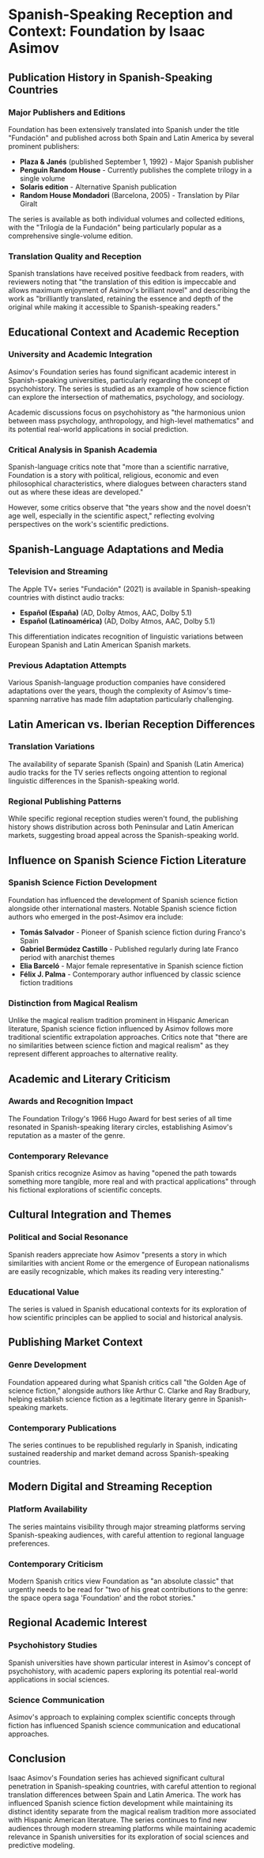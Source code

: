 # Spanish-Speaking Reception and Context: Foundation by Isaac Asimov

## Publication History in Spanish-Speaking Countries

### Major Publishers and Editions
Foundation has been extensively translated into Spanish under the title "Fundación" and published across both Spain and Latin America by several prominent publishers:

- **Plaza & Janés** (published September 1, 1992) - Major Spanish publisher
- **Penguin Random House** - Currently publishes the complete trilogy in a single volume
- **Solaris edition** - Alternative Spanish publication
- **Random House Mondadori** (Barcelona, 2005) - Translation by Pilar Giralt

The series is available as both individual volumes and collected editions, with the "Trilogía de la Fundación" being particularly popular as a comprehensive single-volume edition.

### Translation Quality and Reception
Spanish translations have received positive feedback from readers, with reviewers noting that "the translation of this edition is impeccable and allows maximum enjoyment of Asimov's brilliant novel" and describing the work as "brilliantly translated, retaining the essence and depth of the original while making it accessible to Spanish-speaking readers."

## Educational Context and Academic Reception

### University and Academic Integration
Asimov's Foundation series has found significant academic interest in Spanish-speaking universities, particularly regarding the concept of psychohistory. The series is studied as an example of how science fiction can explore the intersection of mathematics, psychology, and sociology.

Academic discussions focus on psychohistory as "the harmonious union between mass psychology, anthropology, and high-level mathematics" and its potential real-world applications in social prediction.

### Critical Analysis in Spanish Academia
Spanish-language critics note that "more than a scientific narrative, Foundation is a story with political, religious, economic and even philosophical characteristics, where dialogues between characters stand out as where these ideas are developed."

However, some critics observe that "the years show and the novel doesn't age well, especially in the scientific aspect," reflecting evolving perspectives on the work's scientific predictions.

## Spanish-Language Adaptations and Media

### Television and Streaming
The Apple TV+ series "Fundación" (2021) is available in Spanish-speaking countries with distinct audio tracks:
- **Español (España)** (AD, Dolby Atmos, AAC, Dolby 5.1)
- **Español (Latinoamérica)** (AD, Dolby Atmos, AAC, Dolby 5.1)

This differentiation indicates recognition of linguistic variations between European Spanish and Latin American Spanish markets.

### Previous Adaptation Attempts
Various Spanish-language production companies have considered adaptations over the years, though the complexity of Asimov's time-spanning narrative has made film adaptation particularly challenging.

## Latin American vs. Iberian Reception Differences

### Translation Variations
The availability of separate Spanish (Spain) and Spanish (Latin America) audio tracks for the TV series reflects ongoing attention to regional linguistic differences in the Spanish-speaking world.

### Regional Publishing Patterns
While specific regional reception studies weren't found, the publishing history shows distribution across both Peninsular and Latin American markets, suggesting broad appeal across the Spanish-speaking world.

## Influence on Spanish Science Fiction Literature

### Spanish Science Fiction Development
Foundation has influenced the development of Spanish science fiction alongside other international masters. Notable Spanish science fiction authors who emerged in the post-Asimov era include:

- **Tomás Salvador** - Pioneer of Spanish science fiction during Franco's Spain
- **Gabriel Bermúdez Castillo** - Published regularly during late Franco period with anarchist themes
- **Elia Barceló** - Major female representative in Spanish science fiction
- **Félix J. Palma** - Contemporary author influenced by classic science fiction traditions

### Distinction from Magical Realism
Unlike the magical realism tradition prominent in Hispanic American literature, Spanish science fiction influenced by Asimov follows more traditional scientific extrapolation approaches. Critics note that "there are no similarities between science fiction and magical realism" as they represent different approaches to alternative reality.

## Academic and Literary Criticism

### Awards and Recognition Impact
The Foundation Trilogy's 1966 Hugo Award for best series of all time resonated in Spanish-speaking literary circles, establishing Asimov's reputation as a master of the genre.

### Contemporary Relevance
Spanish critics recognize Asimov as having "opened the path towards something more tangible, more real and with practical applications" through his fictional explorations of scientific concepts.

## Cultural Integration and Themes

### Political and Social Resonance
Spanish readers appreciate how Asimov "presents a story in which similarities with ancient Rome or the emergence of European nationalisms are easily recognizable, which makes its reading very interesting."

### Educational Value
The series is valued in Spanish educational contexts for its exploration of how scientific principles can be applied to social and historical analysis.

## Publishing Market Context

### Genre Development
Foundation appeared during what Spanish critics call "the Golden Age of science fiction," alongside authors like Arthur C. Clarke and Ray Bradbury, helping establish science fiction as a legitimate literary genre in Spanish-speaking markets.

### Contemporary Publications
The series continues to be republished regularly in Spanish, indicating sustained readership and market demand across Spanish-speaking countries.

## Modern Digital and Streaming Reception

### Platform Availability
The series maintains visibility through major streaming platforms serving Spanish-speaking audiences, with careful attention to regional language preferences.

### Contemporary Criticism
Modern Spanish critics view Foundation as "an absolute classic" that urgently needs to be read for "two of his great contributions to the genre: the space opera saga 'Foundation' and the robot stories."

## Regional Academic Interest

### Psychohistory Studies
Spanish universities have shown particular interest in Asimov's concept of psychohistory, with academic papers exploring its potential real-world applications in social sciences.

### Science Communication
Asimov's approach to explaining complex scientific concepts through fiction has influenced Spanish science communication and educational approaches.

## Conclusion

Isaac Asimov's Foundation series has achieved significant cultural penetration in Spanish-speaking countries, with careful attention to regional translation differences between Spain and Latin America. The work has influenced Spanish science fiction development while maintaining its distinct identity separate from the magical realism tradition more associated with Hispanic American literature. The series continues to find new audiences through modern streaming platforms while maintaining academic relevance in Spanish universities for its exploration of social sciences and predictive modeling.